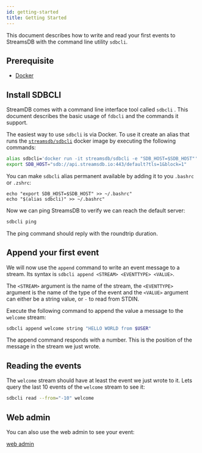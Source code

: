 ```yaml
---
id: getting-started
title: Getting Started
---
```


This document describes how to write and read your first events to StreamsDB with the command line utility `sdbcli`.

## Prerequisite

* [Docker](https://docs.docker.com/install/)

## Install SDBCLI

StreamDB comes with a command line interface tool called  `sdbcli` . This document describes the basic usage of `fdbcli` and the commands it support. 

The easiest way to use `sdbcli` is via Docker. To use it create an alias that runs the [`streamsdb/sdbcli`](https://hub.docker.com/r/streamsdb/sdbcli) docker image by executing the following commands:

``` BASH
alias sdbcli='docker run -it streamsdb/sdbcli -e "SDB_HOST=$SDB_HOST"'
export SDB_HOST="sdb://api.streamsdb.io:443/default?tls=1&block=1"
```

You can make `sdbcli` alias permanent available by adding it to you `.bashrc` or `.zshrc`:

```
echo "export SDB_HOST=$SDB_HOST" >> ~/.bashrc"
echo "$(alias sdbcli)" >> ~/.bashrc"
```

Now we can ping StreamsDB to verify we can reach the default server:

``` BASH
sdbcli ping
```

The ping command should reply with the roundtrip duration.

## Append your first event

We will now use the `append` command to write an event message to a stream. Its syntax is `sdbcli append <STREAM> <EVENTTYPE> <VALUE>`.

The `<STREAM>` argument is the name of the stream, the `<EVENTTYPE>` argument is the name of the type of the event and the `<VALUE>` argument can either be a string value, or `-` to read from STDIN.

Execute the following command to append the value a message to the `welcome` stream:

``` BASH
sdbcli append welcome string "HELLO WORLD from $USER"
```

The append command responds with a number. This is the position of the message in the stream we just wrote.

## Reading the events

The `welcome` stream should have at least the event we just wrote to it. Lets query the last 10 events of the `welcome` stream to see it:

``` BASH
sdbcli read --from="-10" welcome
```

## Web admin

You can also use the web admin to see your event:

[web admin](https://app.streamsdb.io/default/streams/welcome/last)